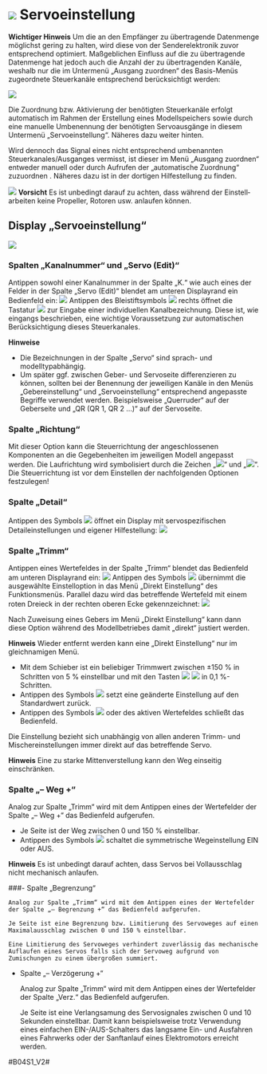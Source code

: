 # ![](https://raw.githubusercontent.com/sg26565/hott-transmitter-config/develop/documentation/001_DE-web-resources/image/main_servo_set.png) Servoeinstellung

**Wichtiger Hinweis**
Um die an den Empfänger zu übertragende Datenmenge möglichst gering zu halten, wird diese von der Senderelektronik zuvor entsprechend optimiert. Maßgeblichen Einfluss auf die zu übertragende Datenmenge hat jedoch auch die Anzahl der zu übertragenden Kanäle, weshalb nur die im Untermenü „Ausgang zuordnen“ des Basis-Menüs zugeordnete Steuerkanäle entsprechend berücksichtigt werden:

![](https://raw.githubusercontent.com/sg26565/hott-transmitter-config/develop/documentation/001_DE-web-resources/image/20180423_105534.jpg)

Die Zuordnung bzw. Aktivierung der benötigten Steuerkanäle erfolgt automatisch im Rahmen der Erstellung eines Modellspeichers sowie durch eine manuelle Umbenennung der benötigten Servoausgänge in diesem Untermenü „Servoeinstellung“. Näheres dazu weiter hinten.

Wird dennoch das Signal eines nicht entsprechend umbenannten Steuerkanales/Ausganges vermisst, ist dieser im Menü „Ausgang zuordnen“ entweder manuell oder durch Aufrufen der „automatische Zuordnung“ zuzuordnen . Näheres dazu ist in der dortigen Hilfestellung zu finden.

![](https://raw.githubusercontent.com/sg26565/hott-transmitter-config/develop/documentation/001_DE-web-resources/image/Achtung.png) **Vorsicht**
Es ist unbedingt darauf zu achten, dass während der Einstell­arbeiten keine Propeller, Rotoren usw. anlaufen können.

## Display „Servoeinstellung“

![](https://raw.githubusercontent.com/sg26565/hott-transmitter-config/develop/documentation/001_DE-web-resources/image/20180423_223846.jpg)

### Spalten „Kanalnummer“ und „Servo (Edit)“
Antippen sowohl einer Kanalnummer in der Spalte „K.“ wie auch eines der Felder in der Spalte „Servo (Edit)“ blendet am unteren Displayrand ein Bedienfeld ein:
![](https://raw.githubusercontent.com/sg26565/hott-transmitter-config/develop/documentation/001_DE-web-resources/image/20180203_141204.jpg)
Antippen des Bleistiftsymbols ![](https://raw.githubusercontent.com/sg26565/hott-transmitter-config/develop/documentation/001_DE-web-resources/image/listbar_edit_normal.png) rechts öffnet die Tastatur ![](https://raw.githubusercontent.com/sg26565/hott-transmitter-config/develop/documentation/001_DE-web-resources/image/keyboard_background.png) zur Eingabe einer individuellen Kanalbezeichnung. Diese ist, wie eingangs beschrieben, eine wichtige Voraussetzung zur automatischen Berücksichtigung dieses Steuerkanales.

**Hinweise**
- Die Bezeichnungen in der Spalte „Servo“ sind sprach- und modelltypabhängig.
- Um später ggf. zwischen Geber- und Servoseite differenzieren zu können, sollten bei der Benennung der jeweiligen Kanäle in den Menüs „Gebereinstellung“ und „Servoeinstellung“ entsprechend angepasste Begriffe verwendet werden. Beispielsweise „Querruder“ auf der Geberseite und „QR (QR 1, QR 2 ...)“ auf der Servoseite.
### Spalte „Richtung“
Mit dieser Option kann die Steuerrichtung der angeschlossenen Komponenten an die Gegebenheiten im jeweiligen Modell angepasst werden.
Die Laufrichtung wird symbolisiert durch die Zeichen „![](https://raw.githubusercontent.com/sg26565/hott-transmitter-config/develop/documentation/001_DE-web-resources/image/direction_forward.png)“ und „![](https://raw.githubusercontent.com/sg26565/hott-transmitter-config/develop/documentation/001_DE-web-resources/image/direction_backward.png)“.
Die Steuerrichtung ist vor dem Einstellen der nachfolgenden Optionen festzulegen!
    
### Spalte „Detail“
Antippen des Symbols ![](https://raw.githubusercontent.com/sg26565/hott-transmitter-config/develop/documentation/001_DE-web-resources/image/drei_Punkte.png) öffnet ein Display mit servo­spezifischen Detaileinstellungen und eigener Hilfestellung:
![](https://raw.githubusercontent.com/sg26565/hott-transmitter-config/develop/documentation/001_DE-web-resources/image/20180203_163521.jpg)
### Spalte „Trimm“
Antippen eines Wertefeldes in der Spalte „Trimm“ blendet das Bedienfeld am unteren Displayrand ein:
![](https://raw.githubusercontent.com/sg26565/hott-transmitter-config/develop/documentation/001_DE-web-resources/image/20180818_192009.jpg)
Antippen des Symbols ![](https://raw.githubusercontent.com/sg26565/hott-transmitter-config/develop/documentation/001_DE-web-resources/image/remotebar_direct_normal.png) übernimmt die ausgewählte Einstelloption in das Menü „Direkt Einstellung“ des Funktionsmenüs. Parallel dazu wird das betreffende Wertefeld mit einem roten Dreieck in der rechten oberen Ecke gekennzeichnet:
![](https://raw.githubusercontent.com/sg26565/hott-transmitter-config/develop/documentation/001_DE-web-resources/image/20180818_192359.jpg)

Nach Zuweisung eines Gebers im Menü „Direkt Einstellung“ kann dann diese Option während des Modellbetriebes damit „direkt“ justiert werden.

**Hinweis**
Wieder entfernt werden kann eine „Direkt Einstellung“ nur im gleichnamigen Menü.

-   Mit dem Schieber ist ein beliebiger Trimmwert zwischen ±150 % in Schritten von 5 % einstellbar und mit den Tasten ![](https://raw.githubusercontent.com/sg26565/hott-transmitter-config/develop/documentation/001_DE-web-resources/image/remotebar_decrease_normal.png) ![](https://raw.githubusercontent.com/sg26565/hott-transmitter-config/develop/documentation/001_DE-web-resources/image/remotebar_increase_normal.png) in 0,1 %-Schritten.
-   Antippen des Symbols ![](https://raw.githubusercontent.com/sg26565/hott-transmitter-config/develop/documentation/001_DE-web-resources/image/listbar_reset_normal.png) setzt eine geänderte Einstellung auf den Standardwert zurück.
-   Antippen des Symbols ![](https://raw.githubusercontent.com/sg26565/hott-transmitter-config/develop/documentation/001_DE-web-resources/image/remotebar_okay_normal.png) oder des aktiven Wertefeldes schließt das Bedienfeld.

Die Einstellung bezieht sich unabhängig von allen anderen Trimm- und Mischereinstellungen immer direkt auf das betreffende Servo.

**Hinweis**
Eine zu starke Mittenverstellung kann den Weg einseitig einschränken.

###   Spalte „– Weg +“
Analog zur Spalte „Trimm“ wird mit dem Antippen eines der Wertefelder der Spalte „– Weg +“ das Be­dienfeld aufgerufen.
- Je Seite ist der Weg zwischen 0 und 150 % einstellbar.
- Antippen des Symbols ![](https://raw.githubusercontent.com/sg26565/hott-transmitter-config/develop/documentation/001_DE-web-resources/image/remotebar_link_normal.png) schaltet die symmetrische Wegeinstellung EIN oder AUS.

**Hinweis**
Es ist unbedingt darauf achten, dass Servos bei Vollausschlag nicht mechanisch anlaufen.
    
###-   Spalte „Begrenzung“
    
    Analog zur Spalte „Trimm“ wird mit dem Antippen eines der Wertefelder der Spalte „– Begrenzung +“ das Be­dienfeld aufgerufen.
    
    Je Seite ist eine Begrenzung bzw. Limitierung des Servoweges auf einen Maximalausschlag zwischen 0 und 150 % einstellbar.
    
    Eine Limitierung des Servoweges verhindert zuverlässig das mechanische Auflaufen eines Servos falls sich der Servoweg aufgrund von Zumischungen zu einem übergroßen summiert.
    
-   Spalte „– Verzögerung +“
    
    Analog zur Spalte „Trimm“ wird mit dem Antippen eines der Wertefelder der Spalte „Verz.“ das Bedien­feld aufgerufen.
    
    Je Seite ist eine Verlangsamung des Servosignales zwischen 0 und 10 Sekunden einstellbar. Damit kann beispielsweise trotz Verwendung eines einfachen EIN-/AUS-Schalters das langsame Ein- und Ausfahren eines Fahrwerks oder der Sanftanlauf eines Elektromotors erreicht werden.
    

#B04S1_V2#
<!--stackedit_data:
eyJoaXN0b3J5IjpbLTExNDg4MjgxNywtMTMxOTM4MTEzMiwyOT
Q0NDk1ODMsNjEwOTczMDA1LDk4MDkwNjQ2Ml19
-->